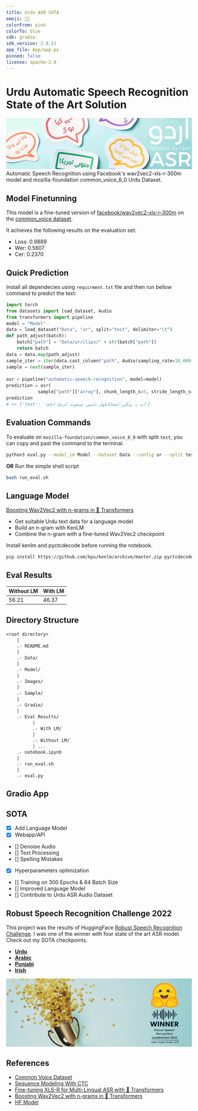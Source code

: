 ```yaml
---
title: Urdu ASR SOTA
emoji: 👨‍🎤
colorFrom: pink
colorTo: blue
sdk: gradio
sdk_version: 2.8.11
app_file: App/app.py
pinned: false
license: apache-2.0
---
```


# Urdu Automatic Speech Recognition State of the Art Solution

![cover](Images/cover.jpg)
Automatic Speech Recognition using Facebook's wav2vec2-xls-r-300m model and mozilla-foundation common_voice_8_0 Urdu Dataset.

## Model Finetunning

This model is a fine-tuned version of [facebook/wav2vec2-xls-r-300m](https://huggingface.co/facebook/wav2vec2-xls-r-300m) on the [common_voice dataset](https://commonvoice.mozilla.org/en/datasets).

It achieves the following results on the evaluation set:

- Loss: 0.9889
- Wer: 0.5607
- Cer: 0.2370

## Quick Prediction

Install all dependecies using `requirment.txt` file and then run bellow command to predict the text:

```python
import torch
from datasets import load_dataset, Audio
from transformers import pipeline
model = "Model"
data = load_dataset("Data", "ur", split="test", delimiter="\t")
def path_adjust(batch):
    batch["path"] = "Data/ur/clips/" + str(batch["path"])
    return batch
data = data.map(path_adjust)
sample_iter = iter(data.cast_column("path", Audio(sampling_rate=16_000)))
sample = next(sample_iter)

asr = pipeline("automatic-speech-recognition", model=model)
prediction = asr(
            sample["path"]["array"], chunk_length_s=5, stride_length_s=1)
prediction
# => {'text': 'اب یہ ونگین لمحاتانکھار دلمیں میںفوث کریلیا اجائ'}
```

## Evaluation Commands

To evaluate on `mozilla-foundation/common_voice_8_0` with split `test`, you can copy and past the command to the terminal.

```bash
python3 eval.py --model_id Model --dataset Data --config ur --split test --chunk_length_s 5.0 --stride_length_s 1.0 --log_outputs
```

**OR**
Run the simple shell script

```bash
bash run_eval.sh
```

## Language Model

[Boosting Wav2Vec2 with n-grams in 🤗 Transformers](https://huggingface.co/blog/wav2vec2-with-ngram)

- Get suitable Urdu text data for a language model
- Build an n-gram with KenLM
- Combine the n-gram with a fine-tuned Wav2Vec2 checkpoint

Install kenlm and pyctcdecode before running the notebook.

```bash
pip install https://github.com/kpu/kenlm/archive/master.zip pyctcdecode
```

## Eval Results

| Without LM | With LM |
| ---------- | ------- |
| 56.21      | 46.37   |

## Directory Structure

```
<root directory>
    |
    .- README.md
    |
    .- Data/
    |
    .- Model/
    |
    .- Images/
    |
    .- Sample/
    |
    .- Gradio/
    |
    .- Eval Results/
          |
          .- With LM/
          |
          .- Without LM/
          | ...
    .- notebook.ipynb
    |
    .- run_eval.sh
    |
    .- eval.py

```

## Gradio App

## SOTA

- [x] Add Language Model
- [x] Webapp/API
- [] Denoise Audio
- [] Text Processing
- [] Spelling Mistakes
- [x] Hyperparameters optimization
- [] Training on 300 Epochs & 64 Batch Size
- [] Improved Language Model
- [] Contribute to Urdu ASR Audio Dataset

## Robust Speech Recognition Challenge 2022

This project was the results of HuggingFace [Robust Speech Recognition Challenge](https://discuss.huggingface.co/t/open-to-the-community-robust-speech-recognition-challenge/13614). I was one of the winner with four state of the art ASR model. Check out my SOTA checkpoints.

- **[Urdu](https://huggingface.co/kingabzpro/wav2vec2-large-xls-r-300m-Urdu)**
- **[Arabic](https://huggingface.co/kingabzpro/wav2vec2-large-xlsr-300-arabic)**
- **[Punjabi](https://huggingface.co/kingabzpro/wav2vec2-large-xlsr-53-punjabi)**
- **[Irish](https://huggingface.co/kingabzpro/wav2vec2-large-xls-r-1b-Irish)**

![winner](Images/winner.png)

## References

- [Common Voice Dataset](https://commonvoice.mozilla.org/en/datasets)
- [Sequence Modeling With CTC](https://distill.pub/2017/ctc/)
- [Fine-tuning XLS-R for Multi-Lingual ASR with 🤗 Transformers](https://huggingface.co/blog/fine-tune-xlsr-wav2vec2)
- [Boosting Wav2Vec2 with n-grams in 🤗 Transformers](https://huggingface.co/blog/wav2vec2-with-ngram)
- [HF Model](https://huggingface.co/kingabzpro/wav2vec2-large-xls-r-300m-Urdu)
